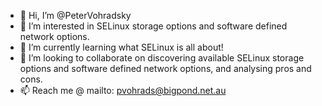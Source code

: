 - 👋 Hi, I’m @PeterVohradsky
- 👀 I’m interested in SELinux storage options and software defined network options.
- 🌱 I’m currently learning what SELinux is all about!
- 💞️ I’m looking to collaborate on discovering available SELinux storage options and software defined network options, and analysing pros and cons.
- 📫 Reach me @ mailto: pvohrads@bigpond.net.au

<!---
PeterVohradsky/PeterVohradsky is a ✨ special ✨ repository because its `README.md` (this file) appears on your GitHub profile.
You can click the Preview link to take a look at your changes.
--->
